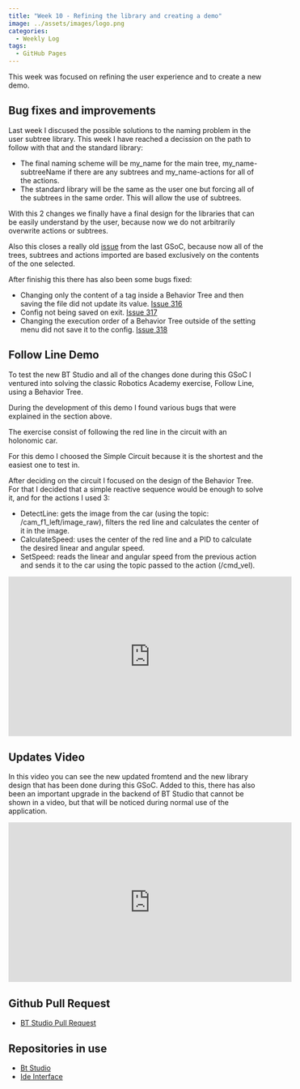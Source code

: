 ```yaml
---
title: "Week 10 - Refining the library and creating a demo"
image: ../assets/images/logo.png
categories:
  - Weekly Log
tags:
  - GitHub Pages
---
```


This week was focused on refining the user experience and to create a new demo.

## Bug fixes and improvements

Last week I discused the possible solutions to the naming problem in the user subtree library. This week I have reached a decission on the path to follow with that and the standard library:

- The final naming scheme will be my_name for the main tree, my_name-subtreeName if there are any subtrees and my_name-actions for all of the actions.
- The standard library will be the same as the user one but forcing all of the subtrees in the same order. This will allow the use of subtrees.

With this 2 changes we finally have a final design for the libraries that can be easily understand by the user, because now we do not arbitrarily overwrite actions or subtrees.

Also this closes a really old [issue](https://github.com/JdeRobot/bt-studio/issues/208) from the last GSoC, because now all of the trees, subtrees and actions imported are based exclusively on the contents of the one selected.

After finishig this there has also been some bugs fixed:

- Changing only the content of a tag inside a Behavior Tree and then saving the file did not update its value. [Issue 316](https://github.com/JdeRobot/bt-studio/issues/316)
- Config not being saved on exit. [Issue 317](https://github.com/JdeRobot/bt-studio/issues/317)
- Changing the execution order of a Behavior Tree outside of the setting menu did not save it to the config. [Issue 318](https://github.com/JdeRobot/bt-studio/issues/318)

## Follow Line Demo

To test the new BT Studio and all of the changes done during this GSoC I ventured into solving the classic Robotics Academy exercise, Follow Line, using a Behavior Tree.

During the development of this demo I found various bugs that were explained in the section above.

The exercise consist of following the red line in the circuit with an holonomic car.

For this demo I choosed the Simple Circuit because it is the shortest and the easiest one to test in.

After deciding on the circuit I focused on the design of the Behavior Tree. For that I decided that a simple reactive sequence would be enough to solve it, and for the actions I used 3:

- DetectLine: gets the image from the car (using the topic: /cam_f1_left/image_raw), filters the red line and calculates the center of it in the image.
- CalculateSpeed: uses the center of the red line and a PID to calculate the desired linear and angular speed.
- SetSpeed: reads the linear and angular speed from the previous action and sends it to the car using the topic passed to the action (/cmd_vel).

<iframe width="560" height="315" src="https://www.youtube.com/embed/-e0b-DNbWD8" frameborder="0" allow="autoplay; encrypted-media" allowfullscreen></iframe>

## Updates Video

In this video you can see the new updated fromtend and the new library design that has been done during this GSoC. Added to this, there has also been an important upgrade in the backend of BT Studio that cannot be shown in a video, but that will be noticed during normal use of the application.

<iframe width="560" height="315" src="https://www.youtube.com/embed/c9bH-NypQuU" frameborder="0" allow="autoplay; encrypted-media" allowfullscreen></iframe>

## Github Pull Request

- [BT Studio Pull Request](https://github.com/JdeRobot/bt-studio/pull/314)

## Repositories in use

- [Bt Studio](https://github.com/JdeRobot/bt-studio)
- [Ide Interface](https://github.com/JdeRobot/jderobot-ide-interface)
